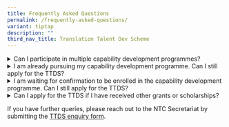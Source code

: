 ```yaml
---
title: Frequently Asked Questions
permalink: /frequently-asked-questions/
variant: tiptap
description: ""
third_nav_title: Translation Talent Dev Scheme
---
```

<div data-type="detailGroup" class="isomer-accordion-group isomer-accordion isomer-accordion-white">
<details class="isomer-details">
<summary>Can I participate in multiple capability development programmes?</summary>
<div data-type="detailsContent" class="isomer-details-content">
<p>Yes, so long as the programmes proposed in your application are within
the period of eligibility. You should however, indicate your interest in
the multiple capability development programmes <u>when applying</u> for the
TTDS and not after being awarded. The NTC will at its sole discretion,
decide whether to offer the TTDS for one or more of the multiple capability
development programmes indicated in your application.</p>
</div>
</details>
</div>
<div data-type="detailGroup" class="isomer-accordion-group isomer-accordion isomer-accordion-white">
<details class="isomer-details">
<summary>I am already pursuing my capability development programme. Can I still
apply for the TTDS?</summary>
<div data-type="detailsContent" class="isomer-details-content">
<p>Yes, if the programme falls within the period of eligibility of the TTDS.
For programmes up to one year, they must start or end between 1 April of
the application year and 31 March of the following year (both dates inclusive).
For programmes exceeding one year, they must end within three years of
the application year by 31 March.</p>
</div>
</details>
</div>
<div data-type="detailGroup" class="isomer-accordion-group isomer-accordion isomer-accordion-white">
<details class="isomer-details">
<summary>I am waiting for confirmation to be enrolled in the capability development
programme. Can I still apply for the TTDS?</summary>
<div data-type="detailsContent" class="isomer-details-content">
<p>Yes, please submit your application before the deadline. You will be required
to indicate whether you have applied for and been selected for the programme
in the application form, as well as provide proof of your application to
register for the programme and the programme provider’s acknowledgement
of your application. The NTC will assess on a case-by-case basis whether
there is sufficient evidence/assurance that you will be successfully enrolled.</p>
</div>
</details>
</div>
<div data-type="detailGroup" class="isomer-accordion-group isomer-accordion isomer-accordion-white">
<details class="isomer-details">
<summary>Can I apply for the TTDS if I have received other grants or scholarships?</summary>
<div data-type="detailsContent" class="isomer-details-content">
<p>Recipients must not concurrently be in receipt of or hold any other scholarships,
bursaries, study loans, financial aids, grants, rebates, subsidies, sponsorships
or other awards or benefits of a monetary nature without the prior written
approval of MDDI. This does not include MOE tuition fee grants, and subsidies,
grants, and other funding from SkillsFuture Singapore. Applicants must
declare any additional sources of funding from other public and private
organisations. MDDI reserves the right to decide whether to award the TTDS
or adjust the funding amount.</p>
</div>
</details>
</div>
<p>If you have further queries, please reach out to the NTC Secretariat by
submitting the <a href="https://go.gov.sg/ttds-enquiry" rel="noopener nofollow" target="_blank">TTDS enquiry form</a>.</p>